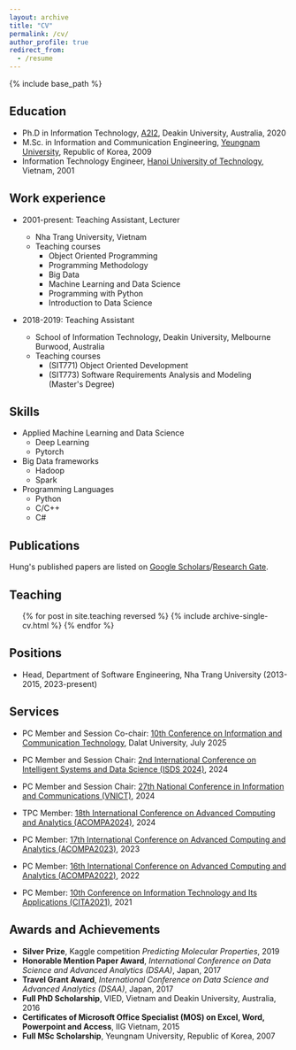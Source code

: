 ```yaml
---
layout: archive
title: "CV"
permalink: /cv/
author_profile: true
redirect_from:
  - /resume
---
```


{% include base_path %}

## Education

* Ph.D in Information Technology, [A2I2](https://a2i2.deakin.edu.au/), Deakin University, Australia, 2020
* M.Sc. in Information and Communication Engineering, [Yeungnam University](https://www.yu.ac.kr/english/index.do), Republic of Korea, 2009
* Information Technology Engineer, [Hanoi University of Technology](https://hust.edu.vn/), Vietnam, 2001

## Work experience

* 2001-present: Teaching Assistant, Lecturer
  * Nha Trang University, Vietnam
  * Teaching courses
    * Object Oriented Programming
    * Programming Methodology
    * Big Data
    * Machine Learning and Data Science
    * Programming with Python
    * Introduction to Data Science

* 2018-2019: Teaching Assistant
  * School of Information Technology, Deakin University, Melbourne Burwood, Australia
  * Teaching courses
    * (SIT771) Object Oriented Development
    * (SIT773) Software Requirements Analysis and Modeling (Master's Degree)

## Skills

* Applied Machine Learning and Data Science
  * Deep Learning
  * Pytorch
* Big Data frameworks
  * Hadoop
  * Spark
* Programming Languages
  * Python
  * C/C++
  * C#

## Publications

  Hung's published papers are listed on [Google Scholars](https://scholar.google.com/citations?user=NDDWXZsAAAAJ)/[Research Gate](https://www.researchgate.net/profile/Hung-Nguyen-88).

## Teaching

  <ul>
  {% for post in site.teaching reversed %}
    {% include archive-single-cv.html %}
  {% endfor %}
  </ul>

## Positions

* Head, Department of Software Engineering, Nha Trang University (2013-2015, 2023-present)
  
## Services

* PC Member and Session Co-chair: [10th Conference on Information and Communication Technology](https://ict2025.dlu.edu.vn/), Dalat University, July 2025

* PC Member and Session Chair: [2nd International Conference on Intelligent Systems and Data Science (ISDS 2024)](https://isds.ctu.edu.vn/2024/), 2024
* PC Member and Session Chair: [27th National Conference in Information and Communications (VNICT)](https://hoithaoquocgiacntt.ac.vn/), 2024
* TPC Member: [18th International Conference on Advanced Computing and Analytics (ACOMPA2024)](https://acompa.live/), 2024
* PC Member: [17th International Conference on Advanced Computing and Analytics (ACOMPA2023)](https://acompa.live/), 2023
* PC Member: [16th International Conference on Advanced Computing and Analytics (ACOMPA2022)](https://acompa.live/), 2022
* PC Member: [10th Conference on Information Technology and Its Applications (CITA2021)](#), 2021

## Awards and Achievements

* **Silver Prize**, Kaggle competition *Predicting Molecular Properties*, 2019
* **Honorable Mention Paper Award**, *International Conference on Data Science and Advanced Analytics (DSAA)*, Japan, 2017
* **Travel Grant Award**, *International Conference on Data Science and Advanced Analytics (DSAA)*, Japan, 2017
* **Full PhD Scholarship**, VIED, Vietnam and Deakin University, Australia, 2016
* **Certificates of Microsoft Office Specialist (MOS) on Excel, Word, Powerpoint and Access**, IIG Vietnam, 2015
* **Full MSc Scholarship**, Yeungnam University, Republic of Korea, 2007
